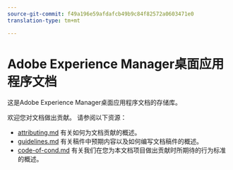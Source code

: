 ```yaml
---
source-git-commit: f49a196e59afdafcb49b9c84f82572a0603471e0
translation-type: tm+mt

---
```

# Adobe Experience Manager桌面应用程序文档

这是Adobe Experience Manager桌面应用程序文档的存储库。

欢迎您对文档做出贡献。 请参阅以下资源：

* [attributing.md](contributing.md) 有关如何为文档贡献的概述。
* [guidelines.md](guidelines.md) 有关稿件中预期内容以及如何编写文档稿件的概述。
* [code-of-cond.md](code-of-conduct.md) 有关我们在您为本文档项目做出贡献时所期待的行为标准的概述。
